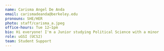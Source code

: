 ```yaml
---
name: Carisma Angel De Anda
email: carismadeanda@berkeley.edu
pronouns: SHE/HER
photo: staff/carisma_a.jpeg
office-hours: Tue 12–1pm
bio: Hi everyone! I'm a Junior studying Political Science with a minor in Data Science. I enjoy running, listening to music, chai, and exploring new restaurants in the Bay Area :) 
role: uGSI (UCS2)
team: Student Support
---
```

